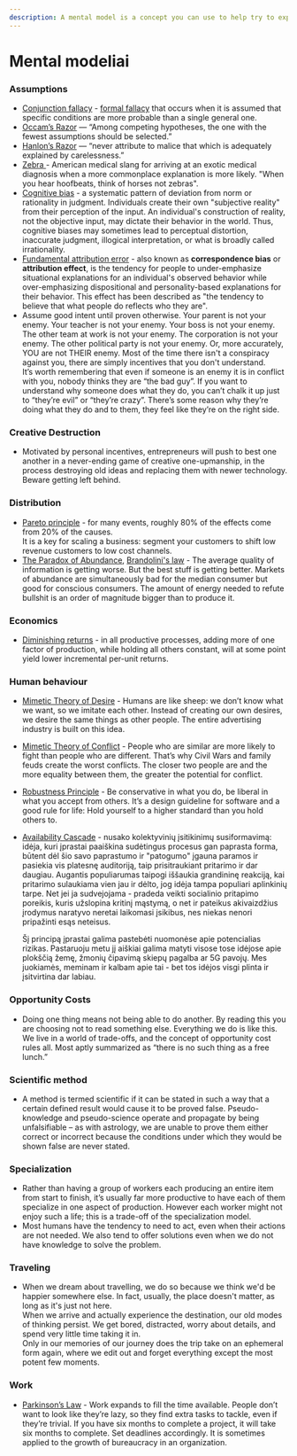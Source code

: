 ```yaml
---
description: A mental model is a concept you can use to help try to explain things
---
```


# Mental modeliai

### **A**ssumptions

* [Conjunction fallacy](https://www.wikiwand.com/en/Conjunction\_fallacy) - [formal fallacy](https://www.wikiwand.com/en/Formal\_fallacy) that occurs when it is assumed that specific conditions are more probable than a single general one.
* [Occam’s Razor](https://en.wikipedia.org/wiki/Occam's\_razor) — “Among competing hypotheses, the one with the fewest assumptions should be selected.”
* [Hanlon’s Razor](https://www.wikiwand.com/en/Hanlon's\_razor) — “never attribute to malice that which is adequately explained by carelessness.”
* [Zebra ](https://www.wikiwand.com/en/Zebra\_\(medicine\))- American medical slang for arriving at an exotic medical diagnosis when a more commonplace explanation is more likely. "When you hear hoofbeats, think of horses not zebras".
* [Cognitive bias](https://www.wikiwand.com/en/Cognitive\_bias) - a systematic pattern of deviation from norm or rationality in judgment. Individuals create their own "subjective reality" from their perception of the input. An individual's construction of reality, not the objective input, may dictate their behavior in the world. Thus, cognitive biases may sometimes lead to perceptual distortion, inaccurate judgment, illogical interpretation, or what is broadly called irrationality.
* [Fundamental attribution error](https://www.wikiwand.com/en/Fundamental\_attribution\_error) - also known as **correspondence bias** or **attribution effect**, is the tendency for people to under-emphasize situational explanations for an individual's observed behavior while over-emphasizing dispositional and personality-based explanations for their behavior. This effect has been described as "the tendency to believe that what people do reflects who they are".
* Assume good intent until proven otherwise. Your parent is not your enemy. Your teacher is not your enemy. Your boss is not your enemy. The other team at work is not your enemy. The corporation is not your enemy. The other political party is not your enemy. Or, more accurately, YOU are not THEIR enemy. Most of the time there isn't a conspiracy against you, there are simply incentives that you don't understand. \
  It’s worth remembering that even if someone is an enemy it is in conflict with you, nobody thinks they are “the bad guy”. If you want to understand why someone does what they do, you can’t chalk it up just to “they’re evil” or “they’re crazy”. There’s some reason why they’re doing what they do and to them, they feel like they’re on the right side.

### Creative Destruction

* Motivated by personal incentives, entrepreneurs will push to best one another in a never-ending game of creative one-upmanship, in the process destroying old ideas and replacing them with newer technology. Beware getting left behind.

### Distribution

* [Pareto principle](https://www.wikiwand.com/en/Pareto\_principle) - for many events, roughly 80% of the effects come from 20% of the causes.\
  It is a key for scaling a business: segment your customers to shift low revenue customers to low cost channels.
* [The Paradox of Abundance](https://www.wikiwand.com/en/Resource\_curse#:\~:text=The%20resource%20curse%2C%20also%20known,countries%20with%20fewer%20natural%20resources.), [Brandolini's law](https://www.wikiwand.com/en/Brandolini's\_law) - The average quality of information is getting worse. But the best stuff is getting better. Markets of abundance are simultaneously bad for the median consumer but good for conscious consumers. The amount of energy needed to refute bullshit is an order of magnitude bigger than to produce it.

### Economics

* [Diminishing returns](https://www.wikiwand.com/en/Diminishing\_returns) - in all productive processes, adding more of one factor of production, while holding all others constant, will at some point yield lower incremental per-unit returns.

### Human behaviour

* [Mimetic Theory of Desire](https://www.wikiwand.com/en/Ren%C3%A9\_Girard#/Mimetic\_desire) - Humans are like sheep: we don’t know what we want, so we imitate each other. Instead of creating our own desires, we desire the same things as other people. The entire advertising industry is built on this idea.&#x20;
* [Mimetic Theory of Conflict](https://www.wikiwand.com/en/Ren%C3%A9\_Girard) - People who are similar are more likely to fight than people who are different. That’s why Civil Wars and family feuds create the worst conflicts. The closer two people are and the more equality between them, the greater the potential for conflict.
* [Robustness Principle](https://www.wikiwand.com/en/Robustness\_principle) - Be conservative in what you do, be liberal in what you accept from others. It’s a design guideline for software and a good rule for life: Hold yourself to a higher standard than you hold others to.
*   [Availability Cascade](https://www.wikiwand.com/en/Availability\_cascade) - nusako kolektyvinių įsitikinimų susiformavimą: idėja, kuri įprastai paaiškina sudėtingus procesus gan paprasta forma, būtent dėl šio savo paprastumo ir "patogumo" įgauna paramos ir pasiekia vis platesnę auditoriją, taip prisitraukiant pritarimo ir dar daugiau. Augantis populiarumas taipogi iššaukia grandininę reakciją, kai pritarimo sulaukiama vien jau ir dėlto, jog idėja tampa populiari aplinkinių tarpe. Net jei ja sudvejojama - pradeda veikti socialinio pritapimo poreikis, kuris užslopina kritinį mąstymą, o net ir pateikus akivaizdžius įrodymus naratyvo neretai laikomasi įsikibus, nes niekas nenori pripažinti esąs neteisus.

    Šį principą įprastai galima pastebėti nuomonėse apie potencialias rizikas. Pastaruoju metu jį aiškiai galima matyti visose tose idėjose apie plokščią žemę, žmonių čipavimą skiepų pagalba ar 5G pavojų. Mes juokiamės, meminam ir kalbam apie tai - bet tos idėjos visgi plinta ir įsitvirtina dar labiau.

### Opportunity Costs

* Doing one thing means not being able to do another. By reading this you are choosing not to read something else. Everything we do is like this. We live in a world of trade-offs, and the concept of opportunity cost rules all. Most aptly summarized as “there is no such thing as a free lunch.”

### Scientific method

* A method is termed scientific if it can be stated in such a way that a certain defined result would cause it to be proved false. Pseudo-knowledge and pseudo-science operate and propagate by being unfalsifiable – as with astrology, we are unable to prove them either correct or incorrect because the conditions under which they would be shown false are never stated.

### Specialization

* Rather than having a group of workers each producing an entire item from start to finish, it’s usually far more productive to have each of them specialize in one aspect of production. However each worker might not enjoy such a life; this is a trade-off of the specialization model.
* Most humans have the tendency to need to act, even when their actions are not needed. We also tend to offer solutions even when we do not have knowledge to solve the problem.

### Traveling

* When we dream about travelling, we do so because we think we'd be happier somewhere else. In fact, usually, the place doesn't matter, as long as it's just not here.\
  When we arrive and actually experience the destination, our old modes of thinking persist. We get bored, distracted, worry about details, and spend very little time taking it in.\
  Only in our memories of our journey does the trip take on an ephemeral form again, where we edit out and forget everything except the most potent few moments.

### Work

* [Parkinson’s Law](https://www.wikiwand.com/en/Parkinson's\_law) - Work expands to fill the time available. People don’t want to look like they’re lazy, so they find extra tasks to tackle, even if they’re trivial. If you have six months to complete a project, it will take six months to complete. Set deadlines accordingly. It is sometimes applied to the growth of bureaucracy in an organization.

